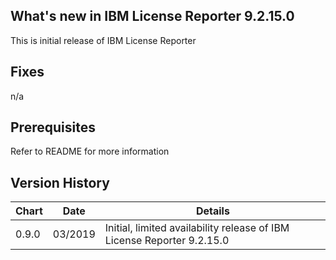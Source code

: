 ## What's new in IBM License Reporter 9.2.15.0

This is initial release of IBM License Reporter

## Fixes
n/a

## Prerequisites

Refer to README for more information

## Version History

| Chart | Date | Details |
| ----- | ---- | ------- |
| 0.9.0 | 03/2019 | Initial, limited availability release of IBM License Reporter 9.2.15.0 |
